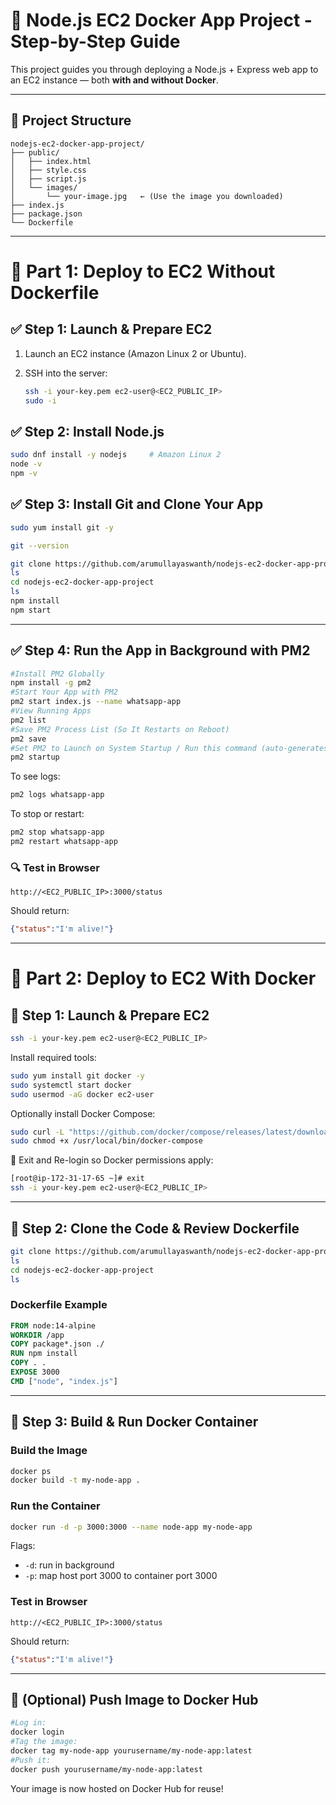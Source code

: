 # 🐳 Node.js EC2 Docker App Project - Step-by-Step Guide

This project guides you through deploying a Node.js + Express web app to an EC2 instance — both **with and without Docker**.

---

## 📁 Project Structure

```
nodejs-ec2-docker-app-project/
├── public/
│   ├── index.html
│   ├── style.css
│   ├── script.js
│   └── images/
│       └── your-image.jpg   ← (Use the image you downloaded)
├── index.js
├── package.json
└── Dockerfile
```

---

# 🐧 Part 1: Deploy to EC2 Without Dockerfile

## ✅ Step 1: Launch & Prepare EC2

1. Launch an EC2 instance (Amazon Linux 2 or Ubuntu).
2. SSH into the server:

   ```bash
   ssh -i your-key.pem ec2-user@<EC2_PUBLIC_IP>
   sudo -i
   ```

## ✅ Step 2: Install Node.js

```bash
sudo dnf install -y nodejs     # Amazon Linux 2
node -v
npm -v
```

## ✅ Step 3: Install Git and Clone Your App

```bash
sudo yum install git -y

git --version

git clone https://github.com/arumullayaswanth/nodejs-ec2-docker-app-project.git
ls
cd nodejs-ec2-docker-app-project
ls
npm install
npm start
```

---

## ✅ Step 4: Run the App in Background with PM2

```bash
#Install PM2 Globally
npm install -g pm2
#Start Your App with PM2
pm2 start index.js --name whatsapp-app
#View Running Apps
pm2 list
#Save PM2 Process List (So It Restarts on Reboot)
pm2 save
#Set PM2 to Launch on System Startup / Run this command (auto-generates startup script):
pm2 startup
```

To see logs:

```bash
pm2 logs whatsapp-app
```

To stop or restart:

```bash
pm2 stop whatsapp-app
pm2 restart whatsapp-app
```

### 🔍 Test in Browser

```
http://<EC2_PUBLIC_IP>:3000/status
```

Should return:

```json
{"status":"I'm alive!"}
```

---

# 🐳 Part 2: Deploy to EC2 With Docker

## 🧭 Step 1: Launch & Prepare EC2

```bash
ssh -i your-key.pem ec2-user@<EC2_PUBLIC_IP>
```

Install required tools:

```bash
sudo yum install git docker -y
sudo systemctl start docker
sudo usermod -aG docker ec2-user
```

Optionally install Docker Compose:

```bash
sudo curl -L "https://github.com/docker/compose/releases/latest/download/docker-compose-$(uname -s)-$(uname -m)" -o /usr/local/bin/docker-compose
sudo chmod +x /usr/local/bin/docker-compose
```

🚪 Exit and Re-login so Docker permissions apply:

```bash
[root@ip-172-31-17-65 ~]# exit
ssh -i your-key.pem ec2-user@<EC2_PUBLIC_IP>
```

---

## 📂 Step 2: Clone the Code & Review Dockerfile

```bash
git clone https://github.com/arumullayaswanth/nodejs-ec2-docker-app-project.git
ls
cd nodejs-ec2-docker-app-project
ls
```

### Dockerfile Example

```dockerfile
FROM node:14-alpine
WORKDIR /app
COPY package*.json ./
RUN npm install
COPY . .
EXPOSE 3000
CMD ["node", "index.js"]
```

---

## 🐳 Step 3: Build & Run Docker Container

### Build the Image

```bash
docker ps
docker build -t my-node-app .
```

### Run the Container

```bash
docker run -d -p 3000:3000 --name node-app my-node-app
```

Flags:

* `-d`: run in background
* `-p`: map host port 3000 to container port 3000

### Test in Browser

```
http://<EC2_PUBLIC_IP>:3000/status
```

Should return:

```json
{"status":"I'm alive!"}
```

---

## 🔄 (Optional) Push Image to Docker Hub

```bash
#Log in:
docker login
#Tag the image:
docker tag my-node-app yourusername/my-node-app:latest
#Push it:
docker push yourusername/my-node-app:latest
```

Your image is now hosted on Docker Hub for reuse!
